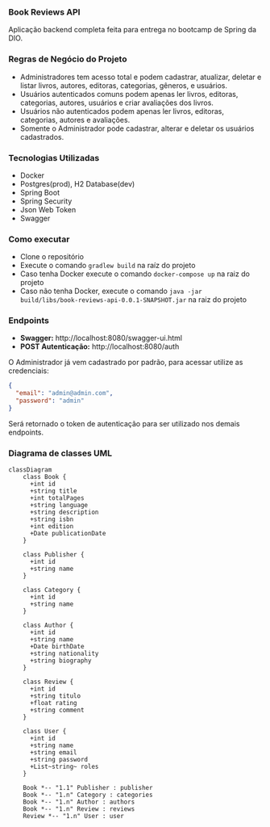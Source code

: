 ### Book Reviews API
Aplicação backend completa feita para entrega no bootcamp de Spring da DIO.

### Regras de Negócio do Projeto
- Administradores tem acesso total e podem cadastrar, atualizar, deletar e listar livros, autores, editoras, categorias, gêneros, e usuários.
- Usuários autenticados comuns podem apenas ler livros, editoras, categorias, autores, usuários e criar avaliações dos livros.
- Usuários não autenticados podem apenas ler livros, editoras, categorias, autores e avaliações.
- Somente o Administrador pode cadastrar, alterar e deletar os usuários cadastrados.

### Tecnologias Utilizadas
- Docker
- Postgres(prod), H2 Database(dev)
- Spring Boot
- Spring Security
- Json Web Token
- Swagger

### Como executar
- Clone o repositório
- Execute o comando `gradlew build` na raíz do projeto
- Caso tenha Docker execute o comando `docker-compose up` na raiz do projeto
- Caso não tenha Docker, execute o comando `java -jar build/libs/book-reviews-api-0.0.1-SNAPSHOT.jar` na raiz do projeto

### Endpoints
- **Swagger:** http://localhost:8080/swagger-ui.html
- **POST Autenticação:** http://localhost:8080/auth

O Administrador já vem cadastrado por padrão, para acessar utilize as credenciais:
```json
{
  "email": "admin@admin.com",
  "password": "admin"
}
  ```
Será retornado o token de autenticação para ser utilizado nos demais endpoints.

### Diagrama de classes UML
```mermaid
classDiagram
    class Book {
      +int id
      +string title
      +int totalPages
      +string language
      +string description
      +string isbn
      +int edition
      +Date publicationDate
    }
    
    class Publisher {
      +int id
      +string name
    }
    
    class Category {
      +int id
      +string name
    }
    
    class Author {
      +int id
      +string name
      +Date birthDate
      +string nationality
      +string biography
    }
    
    class Review {
      +int id
      +string titulo
      +float rating
      +string comment
    }
    
    class User {
      +int id
      +string name
      +string email
      +string password
      +List~string~ roles
    }
    
    Book *-- "1.1" Publisher : publisher
    Book *-- "1.n" Category : categories
    Book *-- "1.n" Author : authors
    Book *-- "1.n" Review : reviews
    Review *-- "1.n" User : user
```
